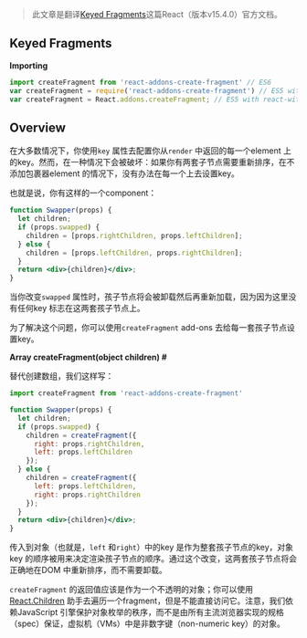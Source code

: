 > 此文章是翻译[Keyed Fragments](https://facebook.github.io/react/docs/create-fragment.html)这篇React（版本v15.4.0）官方文档。

## Keyed Fragments

**Importing**

```jsx
import createFragment from 'react-addons-create-fragment' // ES6
var createFragment = require('react-addons-create-fragment') // ES5 with npm
var createFragment = React.addons.createFragment; // ES5 with react-with-addons.js
```

## Overview

在大多数情况下，你使用`key` 属性去配置你从`render` 中返回的每一个element 上的key。然而，在一种情况下会被破坏：如果你有两套子节点需要重新排序，在不添加包裹器element 的情况下，没有办法在每一个上去设置key。

也就是说，你有这样的一个component：
```jsx
function Swapper(props) {
  let children;
  if (props.swapped) {
    children = [props.rightChildren, props.leftChildren];
  } else {
    children = [props.leftChildren, props.rightChildren];
  }
  return <div>{children}</div>;
}
```
当你改变`swapped` 属性时，孩子节点将会被卸载然后再重新加载，因为因为这里没有任何key 标志在这两套孩子节点上。

为了解决这个问题，你可以使用`createFragment` add-ons 去给每一套孩子节点设置key。

**Array<ReactNode> createFragment(object children) #**

替代创建数组，我们这样写：
```jsx
import createFragment from 'react-addons-create-fragment'

function Swapper(props) {
  let children;
  if (props.swapped) {
    children = createFragment({
      right: props.rightChildren,
      left: props.leftChildren
    });
  } else {
    children = createFragment({
      left: props.leftChildren,
      right: props.rightChildren
    });
  }
  return <div>{children}</div>;
}
```

传入到对象（也就是，`left` 和`right`）中的key 是作为整套孩子节点的key，对象key 的顺序被用来决定渲染孩子节点的顺序。通过这个改变，这两套孩子节点将会正确地在DOM 中重新排序，而不需要卸载。

`createFragment` 的返回值应该是作为一个不透明的对象；你可以使用[React.Children](https://facebook.github.io/react/docs/react-api.html#react.children) 助手去遍历一个fragment，但是不能直接访问它。注意，我们依赖JavaScript 引擎保护对象枚举的秩序，而不是由所有主流浏览器实现的规格（spec）保证，虚拟机（VMs）中是非数字键（non-numeric key）的对象。
